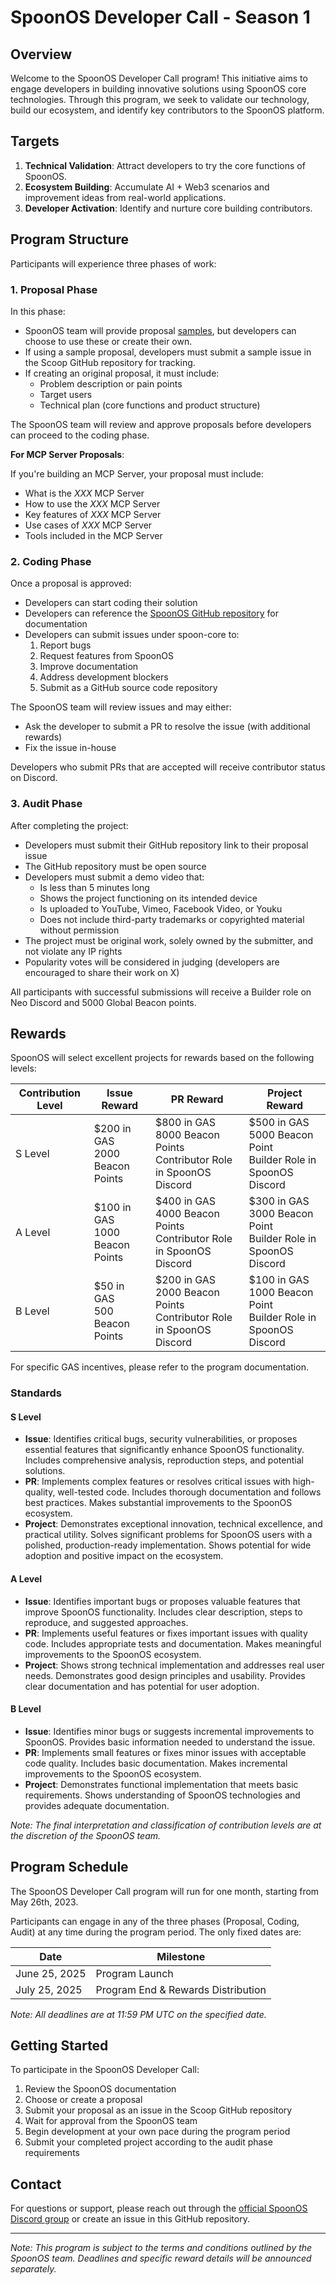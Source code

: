 # SpoonOS Developer Call - Season 1

## Overview

Welcome to the SpoonOS Developer Call program! This initiative aims to engage developers in building innovative solutions using SpoonOS core technologies. Through this program, we seek to validate our technology, build our ecosystem, and identify key contributors to the SpoonOS platform.

## Targets

1. **Technical Validation**: Attract developers to try the core functions of SpoonOS.
2. **Ecosystem Building**: Accumulate AI + Web3 scenarios and improvement ideas from real-world applications.
3. **Developer Activation**: Identify and nurture core building contributors.

## Program Structure

Participants will experience three phases of work:

### 1. Proposal Phase

In this phase:

- SpoonOS team will provide proposal [samples](./Proposal_Samples/), but developers can choose to use these or create their own.
- If using a sample proposal, developers must submit a sample issue in the Scoop GitHub repository for tracking.
- If creating an original proposal, it must include:
  - Problem description or pain points
  - Target users
  - Technical plan (core functions and product structure)

The SpoonOS team will review and approve proposals before developers can proceed to the coding phase.

**For MCP Server Proposals**:

If you're building an MCP Server, your proposal must include:

- What is the _XXX_ MCP Server
- How to use the _XXX_ MCP Server
- Key features of _XXX_ MCP Server
- Use cases of _XXX_ MCP Server
- Tools included in the MCP Server

### 2. Coding Phase

Once a proposal is approved:

- Developers can start coding their solution
- Developers can reference the [SpoonOS GitHub repository](https://github.com/XSpoonAi/spoon-core) for documentation
- Developers can submit issues under spoon-core to:
  1. Report bugs
  2. Request features from SpoonOS
  3. Improve documentation
  4. Address development blockers
  5. Submit as a GitHub source code repository

The SpoonOS team will review issues and may either:

- Ask the developer to submit a PR to resolve the issue (with additional rewards)
- Fix the issue in-house

Developers who submit PRs that are accepted will receive contributor status on Discord.

### 3. Audit Phase

After completing the project:

- Developers must submit their GitHub repository link to their proposal issue
- The GitHub repository must be open source
- Developers must submit a demo video that:
  - Is less than 5 minutes long
  - Shows the project functioning on its intended device
  - Is uploaded to YouTube, Vimeo, Facebook Video, or Youku
  - Does not include third-party trademarks or copyrighted material without permission
- The project must be original work, solely owned by the submitter, and not violate any IP rights
- Popularity votes will be considered in judging (developers are encouraged to share their work on X)

All participants with successful submissions will receive a Builder role on Neo Discord and 5000 Global Beacon points.

## Rewards

SpoonOS will select excellent projects for rewards based on the following levels:

| Contribution Level | Issue Reward                      | PR Reward                                                                | Project Reward                                                      |
| ------------------ | --------------------------------- | ------------------------------------------------------------------------ | ------------------------------------------------------------------- |
| S Level            | $200 in GAS<br>2000 Beacon Points | $800 in GAS<br>8000 Beacon Points<br>Contributor Role in SpoonOS Discord | $500 in GAS<br>5000 Beacon Point<br>Builder Role in SpoonOS Discord |
| A Level            | $100 in GAS<br>1000 Beacon Points | $400 in GAS<br>4000 Beacon Points<br>Contributor Role in SpoonOS Discord | $300 in GAS<br>3000 Beacon Point<br>Builder Role in SpoonOS Discord |
| B Level            | $50 in GAS<br>500 Beacon Points   | $200 in GAS<br>2000 Beacon Points<br>Contributor Role in SpoonOS Discord | $100 in GAS<br>1000 Beacon Point<br>Builder Role in SpoonOS Discord |

For specific GAS incentives, please refer to the program documentation.

### Standards

#### S Level

- **Issue**: Identifies critical bugs, security vulnerabilities, or proposes essential features that significantly enhance SpoonOS functionality. Includes comprehensive analysis, reproduction steps, and potential solutions.
- **PR**: Implements complex features or resolves critical issues with high-quality, well-tested code. Includes thorough documentation and follows best practices. Makes substantial improvements to the SpoonOS ecosystem.
- **Project**: Demonstrates exceptional innovation, technical excellence, and practical utility. Solves significant problems for SpoonOS users with a polished, production-ready implementation. Shows potential for wide adoption and positive impact on the ecosystem.

#### A Level

- **Issue**: Identifies important bugs or proposes valuable features that improve SpoonOS functionality. Includes clear description, steps to reproduce, and suggested approaches.
- **PR**: Implements useful features or fixes important issues with quality code. Includes appropriate tests and documentation. Makes meaningful improvements to the SpoonOS ecosystem.
- **Project**: Shows strong technical implementation and addresses real user needs. Demonstrates good design principles and usability. Provides clear documentation and has potential for user adoption.

#### B Level

- **Issue**: Identifies minor bugs or suggests incremental improvements to SpoonOS. Provides basic information needed to understand the issue.
- **PR**: Implements small features or fixes minor issues with acceptable code quality. Includes basic documentation. Makes incremental improvements to the SpoonOS ecosystem.
- **Project**: Demonstrates functional implementation that meets basic requirements. Shows understanding of SpoonOS technologies and provides adequate documentation.

_Note: The final interpretation and classification of contribution levels are at the discretion of the SpoonOS team._

## Program Schedule

The SpoonOS Developer Call program will run for one month, starting from May 26th, 2023.

Participants can engage in any of the three phases (Proposal, Coding, Audit) at any time during the program period. The only fixed dates are:

| Date          | Milestone                          |
| ------------- | ---------------------------------- |
| June 25, 2025 | Program Launch                     |
| July 25, 2025 | Program End & Rewards Distribution |

_Note: All deadlines are at 11:59 PM UTC on the specified date._

## Getting Started

To participate in the SpoonOS Developer Call:

1. Review the SpoonOS documentation
2. Choose or create a proposal
3. Submit your proposal as an issue in the Scoop GitHub repository
4. Wait for approval from the SpoonOS team
5. Begin development at your own pace during the program period
6. Submit your completed project according to the audit phase requirements

## Contact

For questions or support, please reach out through the [official SpoonOS Discord group](https://discord.gg/G6y3ZCFK4h) or create an issue in this GitHub repository.

---

_Note: This program is subject to the terms and conditions outlined by the SpoonOS team. Deadlines and specific reward details will be announced separately._
